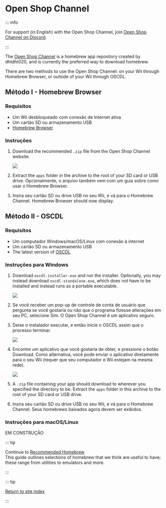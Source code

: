 # Open Shop Channel

::: info

For support (in English) with the Open Shop Channel, join [Open Shop Channel on Discord](https://discord.gg/osc).

:::

The [Open Shop Channel](https://oscwii.org/) is a homebrew app repository created by dhtdht020, and is currently the preferred way to download homebrew.

There are two methods to use the Open Shop Channel: on your Wii through Homebrew Browser, or outside of your Wii through OSCDL.

## Método I - Homebrew Browser

### Requisitos

- Um Wii desbloqueado com conexão de Internet ativa
- Um cartão SD ou armazenamento USB
- [Homebrew Browser](https://oscwii.org/library/app/homebrew_browser)

### Instruções

1. Download the recommended `.zip` file from the Open Shop Channel website.

   ![](/images/osc/zip-download-HBB.png)

2. Extract the `apps` folder in the archive to the root of your SD card or USB drive. Opcionalmente, o arquivo também vem com um guia sobre como usar o Homebrew Browser.

3. Insira seu cartão SD ou drive USB no seu Wii, e vá para o Homebrew Channel. Homebrew Browser should now display.

## Método II - OSCDL

### Requisitos

- Um computador Windows/macOS/Linux com conexão à internet
- Um cartão SD ou armazenamento USB
- The latest version of [OSCDL](https://github.com/dhtdht020/osc-dl/releases/latest)

### Instruções para Windows

1. Download `oscdl-installer.exe` and run the installer. Optionally, you may instead download `oscdl-standalone.exe`, which does not have to be installed and instead runs as a portable executable.

   ![](/images/osc/exe-download-OSCDL.png)

2. Se você receber um pop-up de controle de conta de usuário que pergunta se você gostaria ou não que o programa fizesse alterações em seu PC, selecione Sim. O Open Shop Channel é um aplicativo seguro.

3. Deixe o instalador executar, e então inicie o OSCDL assim que o processo terminar.

   ![](/images/osc/install-finished-OSCDL.png)

4. Encontre um aplicativo que você gostaria de obter, e pressione o botão Download. Como alternativa, você pode enviar o aplicativo diretamente para o seu Wii (requer que seu computador e Wii estejam na mesma rede).

   ![](/images/osc/app-download-OSCDL.png)

5. A `.zip` file containing your app should download to wherever you specified the directory to be. Extract the `apps` folder in this archive to the root of your SD card or USB drive.

6. Insira seu cartão SD ou drive USB no seu Wii, e vá para o Homebrew Channel. Seus homebrews baixados agora devem ser exibidos.

### Instruções para macOS/Linux

EM CONSTRUÇÃO

::: tip

Continue to [Recommended Homebrew](recommended-homebrew)<br>
This guide outlines selections of homebrew that we think are useful to have; these range from utilities to emulators and more.

:::

::: tip

[Return to site index](site-navigation)<br>

:::
